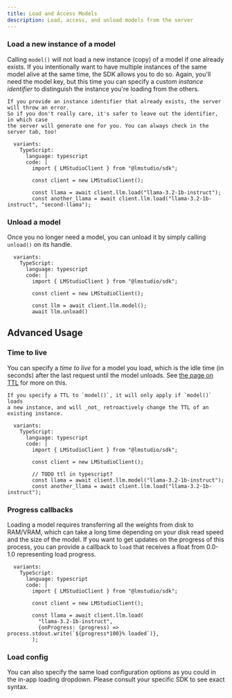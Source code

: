 ```yaml
---
title: Load and Access Models
description: Load, access, and unload models from the server
---
```


### Load a new instance of a model

Calling `model()` will not load a new instance (copy) of a model if one already exists.
If you intentionally want to have multiple instances of the same model alive
at the same time, the SDK allows you to do so. Again, you'll need the model key,
but this time you can specify a custom _instance identifier_ to distinguish the
instance you're loading from the others.

```lms_protip
If you provide an instance identifier that already exists, the server will throw an error.
So if you don't really care, it's safer to leave out the identifier, in which case
the server will generate one for you. You can always check in the server tab, too!
```

```lms_code_snippet
  variants:
    TypeScript:
      language: typescript
      code: |
        import { LMStudioClient } from "@lmstudio/sdk";

        const client = new LMStudioClient();

        const llama = await client.llm.load("llama-3.2-1b-instruct");
        const another_llama = await client.llm.load("llama-3.2-1b-instruct", "second-llama");
```

### Unload a model

Once you no longer need a model, you can unload it by simply calling `unload()` on its handle.

```lms_code_snippet
  variants:
    TypeScript:
      language: typescript
      code: |
        import { LMStudioClient } from "@lmstudio/sdk";

        const client = new LMStudioClient();

        const llm = await client.llm.model();
        await llm.unload()
```

## Advanced Usage

### Time to live

You can specify a _time to live_ for a model you load, which is the idle time (in seconds)
after the last request until the model unloads. See [the page on TTL](/docs/api/ttl-and-auto-evict) for more on this.

```lms_protip
If you specify a TTL to `model()`, it will only apply if `model()` loads
a new instance, and will _not_ retroactively change the TTL of an existing instance.
```

```lms_code_snippet
  variants:
    TypeScript:
      language: typescript
      code: |
        import { LMStudioClient } from "@lmstudio/sdk";

        const client = new LMStudioClient();

        // TODO ttl in typescript?
        const llama = await client.llm.model("llama-3.2-1b-instruct");
        const another_llama = await client.llm.load("llama-3.2-1b-instruct");
```

### Progress callbacks

Loading a model requires transferring all the weights from disk to RAM/VRAM, which can take a long
time depending on your disk read speed and the size of the model. If you want to get updates on the
progress of this process, you can provide a callback to `load` that receives a float from 0.0-1.0
representing load progress.

```lms_code_snippet
  variants:
    TypeScript:
      language: typescript
      code: |
        import { LMStudioClient } from "@lmstudio/sdk";

        const client = new LMStudioClient();

        const llama = await client.llm.load(
          "llama-3.2-1b-instruct",
          {onProgress: (progress) => process.stdout.write(`${progress*100}% loaded`)},
        );
```

### Load config

You can also specify the same load configuration options as you could in the
in-app loading dropdown. Please consult your specific SDK to see exact syntax.
